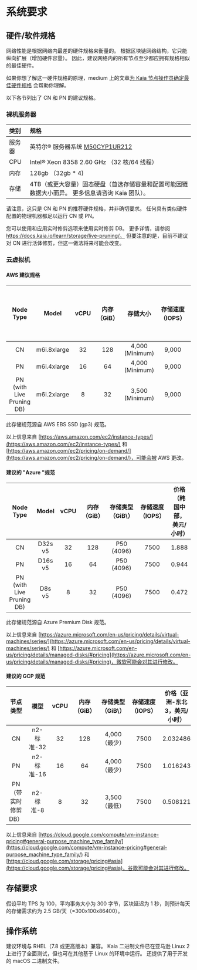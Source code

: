 # 系统要求

## 硬件/软件规格<a id="h-w-specification"></a>

网络性能是根据网络内最差的硬件规格来衡量的。 根据区块链网络结构，它只能纵向扩展（增加硬件容量）。 因此，建议网络内的所有节点至少都应拥有规格相似的最佳硬件。

如果你想了解这一硬件规格的原理，medium 上的文章[为 Kaia 节点操作员确定最佳硬件规格](https://klaytn.foundation/node-operator-optimal-specs/) 会帮助你理解。

以下各节列出了 CN 和 PN 的建议规格。

### 裸机服务器<a id="bare-metal-server"></a>

| 类别  | 规格                                                                                                                                         |
| :-- | :----------------------------------------------------------------------------------------------------------------------------------------- |
| 服务器 | 英特尔® 服务器系统 [M50CYP1UR212](https://www.intel.sg/content/www/xa/en/products/sku/214842/intel-server-system-m50cyp1ur212/specifications.html) |
| CPU | Intel® Xeon 8358 2.60 GHz （32 核/64 线程）                                                                                     |
| 内存  | 128gb （32gb \* 4\)                                                                                                                        |
| 存储  | 4TB（或更大容量）固态硬盘（首选存储容量和配置可能因链数据大小而异。 更多信息请咨询 Kaia 团队）。                                                                                      |

请注意，这只是 CN 和 PN 的推荐硬件规格，并非确切要求。 任何具有类似硬件配置的物理机器都足以运行 CN 或 PN。

您可以使用和应用实时修剪选项来使用实时修剪 DB。 更多详情，请参阅 https://docs.kaia.io/learn/storage/live-pruning/。 但要注意的是，目前不建议对 CN 进行活体修剪，但这一做法将来可能会改变。

### 云虚拟机<a id="cloud-vm"></a>

#### AWS 建议规格<a id="recommended-specification-for-aws"></a>

|                   Node Type                  |            Model            | vCPU | 内存（GiB） |                存储大小                | 存储速度（IOPS） |     价格（首尔地区，美元/小时）    |
| :------------------------------------------: | :-------------------------: | :--: | :-----: | :--------------------------------: | :--------: | :-------------------: |
|                      CN                      | m6i.8xlarge |  32  |   128   | 4,000 (Minimum) |    9,000   | 1.888 |
|                      PN                      | m6i.4xlarge |  16  |    64   | 4,000 (Minimum) |    9,000   | 0.944 |
| PN (with Live Pruning DB) | m6i.2xlarge |   8  |    32   | 3,500 (Minimum) |    9,000   | 0.472 |

此存储规范源自 AWS EBS SSD (gp3) 规范。

以上信息来自 [https://aws.amazon.com/ec2/instance-types/](https://aws.amazon.com/ec2/instance-types/) 和 [https://aws.amazon.com/ec2/pricing/on-demand/](https://aws.amazon.com/ec2/pricing/on-demand/)，可能会被 AWS 更改。

#### 建议的 "Azure "规范<a id="recommended-specification-for-azure"></a>

|                   Node Type                  |  Model  | vCPU | 内存（GiB） |          存储类型 （GiB\）          | 存储速度（IOPS） |     价格（韩国中部，美元/小时）    |
| :------------------------------------------: | :-----: | :--: | :-----: | :---------------------------: | :--------: | :-------------------: |
|                      CN                      | D32s v5 |  32  |   128   | P50 (4096) |    7500    | 1.888 |
|                      PN                      | D16s v5 |  16  |    64   | P50 (4096) |    7500    | 0.944 |
| PN (with Live Pruning DB) |  D8s v5 |   8  |    32   | P50 (4096) |    7500    | 0.472 |

此存储规范源自 Azure Premium Disk 规范。

以上信息来自 [https://azure.microsoft.com/en-us/pricing/details/virtual-machines/series/](https://azure.microsoft.com/en-us/pricing/details/virtual-machines/series/) 和 [https://azure.microsoft.com/en-us/pricing/details/managed-disks/#pricing](https://azure.microsoft.com/en-us/pricing/details/managed-disks/#pricing)，微软可能会对其进行修改。

#### 建议的 GCP 规范<a id="recommended-specification-for-gcp"></a>

|     节点类型     |     模型    | vCPU | 内存（GiB） | 存储类型 （GiB\） | 存储速度（IOPS） |     价格（亚洲-东北3，美元/小时）     |
| :----------: | :-------: | :--: | :-----: | :---------: | :--------: | :----------------------: |
|      CN      | n2- 标准-32 |  32  |   128   |  4,000（最少）  |    7500    | 2.032486 |
|      PN      | n2- 标准-16 |  16  |    64   |  4,000（最少）  |    7500    | 1.016243 |
| PN（带实时修剪 DB） |  n2- 标准-8 |   8  |    32   |  3,500（最低）  |    7500    | 0.508121 |

以上信息来自 [https://cloud.google.com/compute/vm-instance-pricing#general-purpose_machine_type_family/](https://cloud.google.com/compute/vm-instance-pricing#general-purpose_machine_type_family/) 和 [https://cloud.google.com/storage/pricing#asia](https://cloud.google.com/storage/pricing#asia)，谷歌可能会对其进行修改。

## 存储要求<a id="storage-requirements"></a>

假设平均 TPS 为 100，平均事务大小为 300 字节，区块延迟为 1 秒，则预计每天的存储需求约为 2.5 GB/天（=300x100x86400）。

## 操作系统<a id="operating-system"></a>

建议环境与 RHEL（7.8 或更高版本）兼容。
Kaia 二进制文件已在亚马逊 Linux 2 上进行了全面测试，但也可在其他基于 Linux 的环境中运行。 还提供了用于开发的 macOS 二进制文件。
